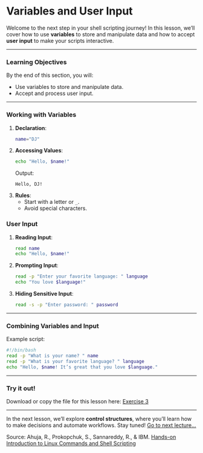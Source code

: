 # Variables and User Input

Welcome to the next step in your shell scripting journey! In this lesson, we’ll cover how to use **variables** to store and manipulate data and how to accept **user input** to make your scripts interactive. 

---

### Learning Objectives
By the end of this section, you will:
- Use variables to store and manipulate data.
- Accept and process user input.

---

### Working with Variables
1. **Declaration**:
   ```bash
   name="DJ"
   ```
2. **Accessing Values**:
   ```bash
   echo "Hello, $name!"
   ```
   Output:
   ```
   Hello, DJ!
   ```
3. **Rules**:
   - Start with a letter or `_`.
   - Avoid special characters.

### User Input
1. **Reading Input**:
   ```bash
   read name
   echo "Hello, $name!"
   ```
2. **Prompting Input**:
   ```bash
   read -p "Enter your favorite language: " language
   echo "You love $language!"
   ```
3. **Hiding Sensitive Input**:
   ```bash
   read -s -p "Enter password: " password
   ```

---

### Combining Variables and Input
Example script:
```bash
#!/bin/bash
read -p "What is your name? " name
read -p "What is your favorite language? " language
echo "Hello, $name! It’s great that you love $language."
```

---

### Try it out!
Download or copy the file for this lesson here: [Exercise 3](./Practice-Code/exercise3.sh)

---

In the next lesson, we’ll explore **control structures**, where you’ll learn how to make decisions and automate workflows. Stay tuned!
[Go to next lecture...](./4.-Constrol-Structures.md)

Source:
Ahuja, R., Prokopchuk, S., Sannareddy, R., & IBM. [Hands-on Introduction to Linux Commands and Shell Scripting](https://www.coursera.org/learn/hands-on-introduction-to-linux-commands-and-shell-scripting/)